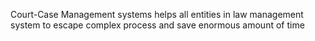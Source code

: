 
Court-Case Management systems helps all entities in  law management system to escape complex process and save enormous amount of time
